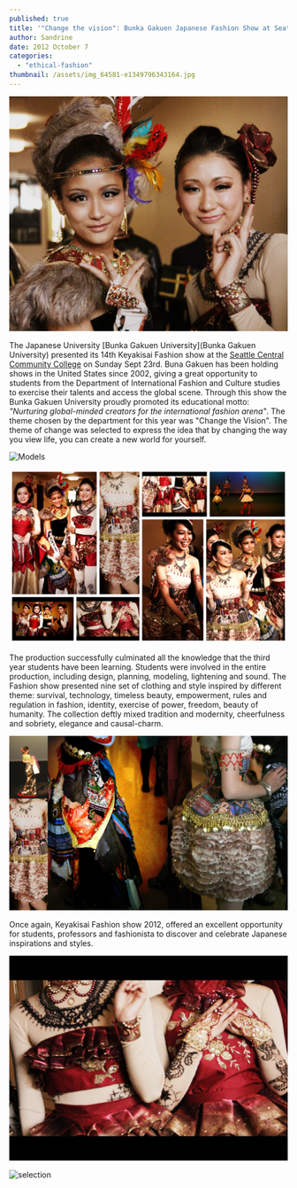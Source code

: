 ```yaml
---
published: true
title: '"Change the vision": Bunka Gakuen Japanese Fashion Show at Seattle Central'
author: Sandrine
date: 2012 October 7
categories:
  - "ethical-fashion"
thumbnail: /assets/img_64581-e1349796343164.jpg
---
```

![](/assets/img_64581.jpg "Portrait")

The Japanese University [Bunka Gakuen University](Bunka Gakuen University) presented its 14th Keyakisai Fashion show at the [Seattle Central Community College](http://en.wikipedia.org/wiki/Seattle_Central_Community_College "Seattle Central Community College") on Sunday Sept 23rd. Buna Gakuen has been holding shows in the United States since 2002, giving a great opportunity to students from the Department of International Fashion and Culture studies to exercise their talents and access the global scene. Through this show the Bunka Gakuen University proudly promoted its educational motto: *"Nurturing global-minded creators for the international fashion arena"*. The theme chosen by the department for this year was "Change the Vision". The theme of change was selected to express the idea that by changing the way you view life, you can create a new world for yourself.

![](/assets/img_6478.jpg "Models")

![](/assets/full-selection-japenese-show.jpg "Collection Japenese show")

The production successfully culminated all the knowledge that the third year students have been learning. Students were involved in the entire production, including design, planning, modeling, lightening and sound. The Fashion show presented nine set of clothing and style inspired by different theme: survival, technology, timeless beauty, empowerment, rules and regulation in fashion, identity, exercise of power, freedom, beauty of humanity. The collection deftly mixed tradition and modernity, cheerfulness and sobriety, elegance and causal-charm.

![](/assets/collage-japenese-show.jpg "Sample")

Once again, Keyakisai Fashion show 2012, offered an excellent opportunity for students, professors and fashionista to discover and celebrate Japanese inspirations and styles.

![](/assets/img_6481.jpg "Details")

![](/assets/selection.jpg "selection")
